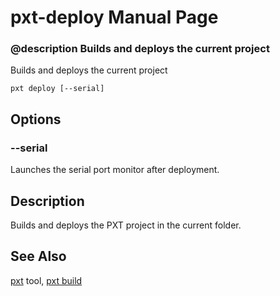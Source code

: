 # pxt-deploy Manual Page

### @description Builds and deploys the current project

Builds and deploys the current project

```
pxt deploy [--serial]
```

## Options

### --serial

Launches the serial port monitor after deployment.

## Description

Builds and deploys the PXT project in the current folder.

## See Also

[pxt](/cli) tool, [pxt build](/cli/build)
